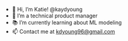 - 👋 Hi, I’m Katie! @kaydyoung
- 👀 I’m a technical product manager
- 📚 I’m currently learning about ML modeling
- 📫 Contact me at kdyoung96@gmail.com

<!---
kaydyoung/kaydyoung is a ✨ special ✨ repository because its `README.md` (this file) appears on your GitHub profile.
You can click the Preview link to take a look at your changes.
--->
